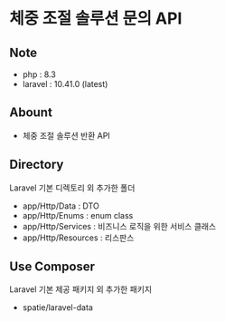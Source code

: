 # 체중 조절 솔루션 문의 API

## Note

- php : 8.3
- laravel : 10.41.0 (latest)

## Abount

- 체중 조절 솔루션 반환 API

## Directory

Laravel 기본 디렉토리 외 추가한 폴더

- app/Http/Data : DTO
- app/Http/Enums : enum class
- app/Http/Services : 비즈니스 로직을 위한 서비스 클래스 
- app/Http/Resources : 리스판스 

## Use Composer

Laravel 기본 제공 패키지 외 추가한 패키지

- spatie/laravel-data
